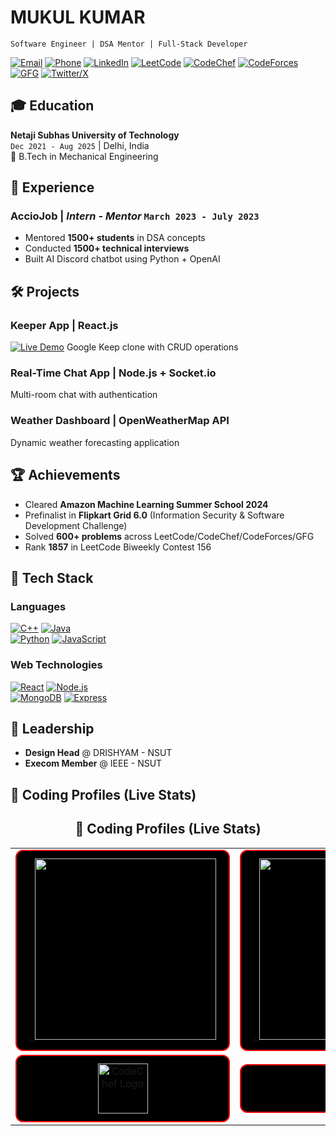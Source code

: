#  MUKUL KUMAR 
`Software Engineer | DSA Mentor | Full-Stack Developer`

[![Email](https://img.shields.io/badge/techmukul001@gmail.com-EA4335?style=flat&logo=gmail&logoColor=white)](mailto:techmukul001@gmail.com)
[![Phone](https://img.shields.io/badge/+91_9891326275-25D366?style=flat&logo=whatsapp&logoColor=white)](tel:+919891326275)
[![LinkedIn](https://img.shields.io/badge/LinkedIn-0A66C2?style=flat&logo=linkedin&logoColor=white)](https://www.linkedin.com/in/mukul1811/)
[![LeetCode](https://img.shields.io/badge/LeetCode-FFA116?style=flat&logo=leetcode&logoColor=black)](https://leetcode.com/u/mukul18_11/)
[![CodeChef](https://img.shields.io/badge/CodeChef-5B4638?style=flat&logo=codechef&logoColor=white)](https://www.codechef.com/users/mukul_1811)
[![CodeForces](https://img.shields.io/badge/CodeForces-1F8ACB?style=flat&logo=codeforces&logoColor=white)](https://codeforces.com/profile/mukul18_11)
[![GFG](https://img.shields.io/badge/GeeksforGeeks-2F8D46?style=flat&logo=geeksforgeeks&logoColor=white)](https://www.geeksforgeeks.org/user/mukul18_11/)
[![Twitter/X](https://img.shields.io/badge/X-000000?style=flat&logo=x&logoColor=white)](https://x.com/mukul18_11)

## 🎓 Education
**Netaji Subhas University of Technology**  
`Dec 2021 - Aug 2025` | Delhi, India  
📌 B.Tech in Mechanical Engineering  

## 💼 Experience
### **AccioJob** | *Intern - Mentor* `March 2023 - July 2023`
- Mentored **1500+ students** in DSA concepts
- Conducted **1500+ technical interviews**  
- Built AI Discord chatbot using Python + OpenAI

## 🛠️ Projects
### **Keeper App** | React.js
[![Live Demo](https://img.shields.io/badge/Live_Demo-FF7139?style=flat&logo=vercel&logoColor=white)](#) 
Google Keep clone with CRUD operations

### **Real-Time Chat App** | Node.js + Socket.io
Multi-room chat with authentication

### **Weather Dashboard** | OpenWeatherMap API
Dynamic weather forecasting application

## 🏆 Achievements
- Cleared **Amazon Machine Learning Summer School 2024**
- Prefinalist in **Flipkart Grid 6.0** (Information Security & Software Development Challenge)
- Solved **600+ problems** across LeetCode/CodeChef/CodeForces/GFG
- Rank **1857** in LeetCode Biweekly Contest 156

## 🔧 Tech Stack
### **Languages**  
[![C++](https://img.shields.io/badge/C++-00599C?style=flat&logo=cplusplus&logoColor=white)]()
[![Java](https://img.shields.io/badge/Java-007396?style=flat&logo=java&logoColor=white)]()  
[![Python](https://img.shields.io/badge/Python-3776AB?style=flat&logo=python&logoColor=white)]()
[![JavaScript](https://img.shields.io/badge/JavaScript-F7DF1E?style=flat&logo=javascript&logoColor=black)]()

### **Web Technologies**  
[![React](https://img.shields.io/badge/React-61DAFB?style=flat&logo=react&logoColor=black)]()
[![Node.js](https://img.shields.io/badge/Node.js-339933?style=flat&logo=nodedotjs&logoColor=white)]()  
[![MongoDB](https://img.shields.io/badge/MongoDB-47A248?style=flat&logo=mongodb&logoColor=white)]()
[![Express](https://img.shields.io/badge/Express-000000?style=flat&logo=express&logoColor=white)]()

## 🎨 Leadership
- **Design Head** @ DRISHYAM - NSUT  
- **Execom Member** @ IEEE - NSUT  

## 🚀 Coding Profiles (Live Stats)

<h2 align="center">🚀 Coding Profiles (Live Stats)</h2>

<table align="center" cellspacing="20">
  <tr>
    <td>
      <div style="background-color:#000; border:2px solid red; padding:12px; border-radius:12px; width:315px; text-align:center;">
        <a href="https://leetcode.com/u/mukul18_11/">
          .
          <img src="https://leetcard.jacoblin.cool/mukul18_11?theme=dark&ext=heatmap" width="290"/>
        </a>
      </div>
    </td>
    <td>
      <div style="background-color:#000; border:2px solid red; padding:12px; border-radius:12px; width:315px; text-align:center;">
        <a href="https://codeforces.com/profile/mukul18_11">.
          <img src="https://codeforces-readme-stats.vercel.app/api/card?username=mukul18_11&theme=dracula" width="290"/>
        </a>
      </div>
    </td>
  </tr>

  <tr>
    <td>
      <div style="background-color:#000; border:2px solid red; padding:12px; border-radius:12px; width:315px; text-align:center;">
        <a href="https://www.codechef.com/users/mukul_1811">
          <img src="https://upload.wikimedia.org/wikipedia/commons/thumb/0/08/CodeChef_Logo.svg/1200px-CodeChef_Logo.svg.png" width="80" alt="CodeChef Logo"/>
        </a>
      </div>
    </td>
    <td>
      <div style="background-color:#000; border:2px solid red; padding:12px; border-radius:12px; width:315px; text-align:center;">
        <a href="https://www.geeksforgeeks.org/user/mukul18_11/">
          <img src="https://upload.wikimedia.org/wikipedia/commons/4/43/GeeksforGeeks.svg" width="50" alt="GFG Logo"/>
        </a>
      </div>
    </td>
  </tr>
</table>
